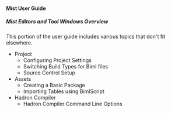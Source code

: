 #### Mist User Guide
##### Mist Editors and Tool Windows Overview

This portion of the user guide includes various topics that don't fit elsewhere.

* Project
    * Configuring Project Settings
    * Switching Build Types for Biml files
    * Source Control Setup
* Assets
    * Creating a Basic Package
    * Importing Tables using BimlScript
* Hadron Compiler
    * Hadron Compiler Command Line Options

